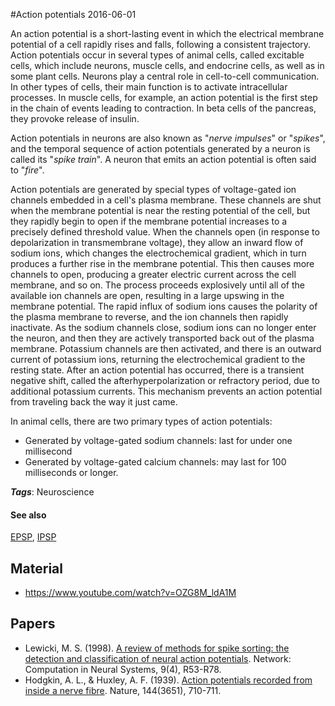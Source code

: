 
#Action potentials
2016-06-01

An action potential is a short-lasting event in which the electrical membrane potential of a cell rapidly rises and falls, following a consistent trajectory. Action potentials occur in several types of animal cells, called excitable cells, which include neurons, muscle cells, and endocrine cells, as well as in some plant cells. Neurons play a central role in cell-to-cell communication. In other types of cells, their main function is to activate intracellular processes. In muscle cells, for example, an action potential is the first step in the chain of events leading to contraction. In beta cells of the pancreas, they provoke release of insulin.

Action potentials in neurons are also known as "*nerve impulses*" or "*spikes*", and the temporal sequence of action potentials generated by a neuron is called its "*spike train*". A neuron that emits an action potential is often said to "*fire*".

Action potentials are generated by special types of voltage-gated ion channels embedded in a cell's plasma membrane. These channels are shut when the membrane potential is near the resting potential of the cell, but they rapidly begin to open if the membrane potential increases to a precisely defined threshold value. When the channels open (in response to depolarization in transmembrane voltage), they allow an inward flow of sodium ions, which changes the electrochemical gradient, which in turn produces a further rise in the membrane potential. This then causes more channels to open, producing a greater electric current across the cell membrane, and so on. The process proceeds explosively until all of the available ion channels are open, resulting in a large upswing in the membrane potential. The rapid influx of sodium ions causes the polarity of the plasma membrane to reverse, and the ion channels then rapidly inactivate. As the sodium channels close, sodium ions can no longer enter the neuron, and then they are actively transported back out of the plasma membrane. Potassium channels are then activated, and there is an outward current of potassium ions, returning the electrochemical gradient to the resting state. After an action potential has occurred, there is a transient negative shift, called the afterhyperpolarization or refractory period, due to additional potassium currents. This mechanism prevents an action potential from traveling back the way it just came.

In animal cells, there are two primary types of action potentials:
* Generated by voltage-gated sodium channels: last for under one millisecond
* Generated by voltage-gated calcium channels: may last for 100 milliseconds or longer.

***Tags***: Neuroscience

#### See also
[EPSP](/epsp), [IPSP](/ipsp)
## Material
* https://www.youtube.com/watch?v=OZG8M_ldA1M

## Papers
* Lewicki, M. S. (1998). [A review of methods for spike sorting: the detection and classification of neural action potentials](http://stat.columbia.edu/~liam/teaching/neurostat-spr11/papers/EM/Lewicki-Network-98_1.pdf). Network: Computation in Neural Systems, 9(4), R53-R78.
* Hodgkin, A. L., & Huxley, A. F. (1939). [Action potentials recorded from inside a nerve fibre](http://www.nature.com/nature/journal/v144/n3651/abs/144710a0.html). Nature, 144(3651), 710-711.


